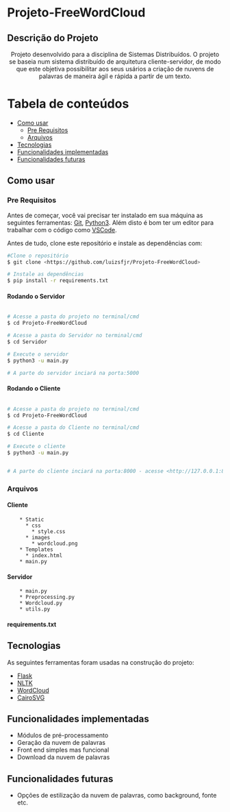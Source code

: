 # Projeto-FreeWordCloud
## Descrição do Projeto
<p align="center">Projeto desenvolvido para a disciplina de Sistemas Distribuídos. O projeto se baseia num sistema distribuído de arquitetura cliente-servidor, de modo que este objetiva possibilitar aos seus usários a criação de nuvens de palavras de maneira ágil e rápida a partir de um texto.</p>

Tabela de conteúdos
=================
<!--ts-->
   * [Como usar](#como-usar)
      * [Pre Requisitos](#pre-requisitos)
      * [Arquivos](#arquivos)
   * [Tecnologias](#tecnologias)
   * [Funcionalidades implementadas](#funcionalidades-implementadas)
   * [Funcionalidades futuras](#funcionalidades-futuras)
   
<!--te-->

## Como usar

### Pre Requisitos

Antes de começar, você vai precisar ter instalado em sua máquina as seguintes ferramentas:
[Git](https://git-scm.com), [Python3](https://www.python.org/downloads/). 
Além disto é bom ter um editor para trabalhar com o código como [VSCode](https://code.visualstudio.com/).

Antes de tudo, clone este repositório e instale as dependências com:
```bash
#Clone o repositório
$ git clone <https://github.com/luizsfjr/Projeto-FreeWordCloud>

# Instale as dependências
$ pip install -r requirements.txt
```


#### Rodando o Servidor

```bash

# Acesse a pasta do projeto no terminal/cmd
$ cd Projeto-FreeWordCloud

# Acesse a pasta do Servidor no terminal/cmd
$ cd Servidor

# Execute o servidor
$ python3 -u main.py

# A parte do servidor inciará na porta:5000
```

#### Rodando o Cliente

```bash

# Acesse a pasta do projeto no terminal/cmd
$ cd Projeto-FreeWordCloud

# Acesse a pasta do Cliente no terminal/cmd
$ cd Cliente

# Execute o cliente
$ python3 -u main.py


# A parte do cliente inciará na porta:8000 - acesse <http://127.0.0.1:8000> 
```
### Arquivos
  #### Cliente
        * Static
          * css
            * style.css
          * images
            * wordcloud.png
        * Templates
          * index.html
        * main.py
  #### Servidor
        * main.py
        * Preprocessing.py
        * Wordcloud.py
        * utils.py
  #### requirements.txt
  
## Tecnologias

As seguintes ferramentas foram usadas na construção do projeto:

- [Flask](https://flask.palletsprojects.com/en/2.1.x/)
- [NLTK](https://www.nltk.org/)
- [WordCloud](https://pypi.org/project/wordcloud/)
- [CairoSVG](https://cairosvg.org/)

## Funcionalidades implementadas
  - Módulos de pré-processamento
  - Geração da nuvem de palavras
  - Front end simples mas funcional
  - Download da nuvem de palavras
## Funcionalidades futuras
  - Opções de estilização da nuvem de palavras, como background, fonte etc.
  
  



